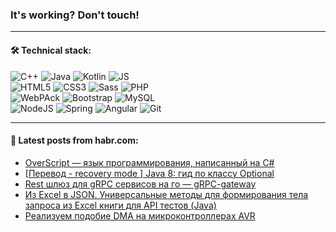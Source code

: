 ### It's working? Don't touch!

---

#### 🛠️ Technical stack:

![C++](https://img.shields.io/badge/C++-informational?logo=c%2B%2B&style=flat&logoColor=white&color=9C033A)
![Java](https://img.shields.io/badge/Java-informational?logo=java&style=flat&logoColor=white&color=007396)
![Kotlin](https://img.shields.io/badge/Kotlin-informational?logo=Kotlin&style=flat&logoColor=white&color=0095D5)
![JS](https://img.shields.io/badge/JS-informational?logo=javaScript&style=flat&logoColor=black&color=F7Df1E) <br>
![HTML5](https://img.shields.io/badge/HTML5-informational?logo=html5&style=flat&logoColor=white&color=E34F26)
![CSS3](https://img.shields.io/badge/CSS3-informational?logo=css3&style=flat&logoColor=white&color=157286)
![Sass](https://img.shields.io/badge/Saas-informational?logo=sass&style=flat&logoColor=white&color=hotpink)
![PHP](https://img.shields.io/badge/PHP-informational?logo=php&style=flat&logoColor=white&color=777BB4) <br>
![WebPAck](https://img.shields.io/badge/WebPack-informational?logo=webPack&style=flat&logoColor=white&color=FF6F00)
![Bootstrap](https://img.shields.io/badge/Bootstrap-informational?logo=Bootstrap&style=flat&logoColor=white&color=7952B3)
![MySQL](https://img.shields.io/badge/MySQL-informational?logo=MySQL&style=flat&logoColor=white&color=00f) <br>
![NodeJS](https://img.shields.io/badge/NodeJS-informational?logo=node.js&style=flat&logoColor=white&color=43853D)
![Spring](https://img.shields.io/badge/Spring-informational?logo=Spring&style=flat&logoColor=white&color=0A9EDC)
![Angular](https://img.shields.io/badge/Vue-informational?logo=vue.js&style=flat&logoColor=white&color=red)
![Git](https://img.shields.io/badge/Git-informational?logo=git&style=flat&logoColor=white&color=darkorange)

___

#### 💬 Latest posts from habr.com:

<!-- BLOG-POST-LIST:START -->
- [OverScript — язык программирования, написанный на C#](https://habr.com/ru/post/656035/?utm_source=habrahabr&utm_medium=rss&utm_campaign=656035)
- [[Перевод - recovery mode ] Java 8: гид по классу Optional](https://habr.com/ru/post/658457/?utm_source=habrahabr&utm_medium=rss&utm_campaign=658457)
- [Rest шлюз для gRPC сервисов на го — gRPC-gateway](https://habr.com/ru/post/658769/?utm_source=habrahabr&utm_medium=rss&utm_campaign=658769)
- [Из Excel в JSON. Универсальные методы для формирования тела запроса из Excel книги для API тестов &lpar;Java&rpar;](https://habr.com/ru/post/658763/?utm_source=habrahabr&utm_medium=rss&utm_campaign=658763)
- [Реализуем подобие DMA на микроконтроллерах AVR](https://habr.com/ru/post/658735/?utm_source=habrahabr&utm_medium=rss&utm_campaign=658735)
<!-- BLOG-POST-LIST:END -->
